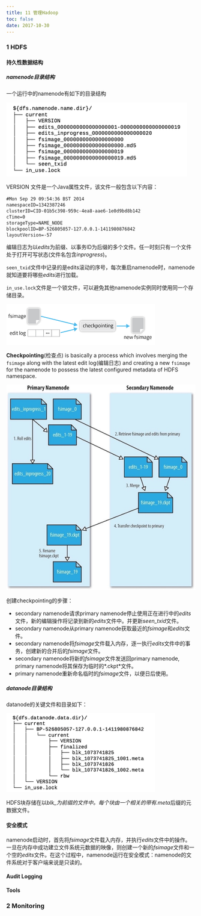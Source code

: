 ```yaml
---
title: 11 管理Hadoop
toc: false
date: 2017-10-30
---
```


### 1 HDFS

#### 持久性数据结构
##### namenode目录结构
一个运行中的namenode有如下的目录结构

![namenode_directory_structure](figures/namenode_directory_structure.png)

VERSION 文件是一个Java属性文件，该文件一般包含以下内容：

    #Mon Sep 29 09:54:36 BST 2014 
    namespaceID=1342387246 
    clusterID=CID-01b5c398-959c-4ea8-aae6-1e0d9bd8b142 
    cTime=0 
    storageType=NAME_NODE 
    blockpoolID=BP-526805057-127.0.0.1-1411980876842 
    layoutVersion=-57
  

编辑日志为以*edits*为前缀、以事务ID为后缀的多个文件。任一时刻只有一个文件处于打开可写状态(文件名包含*inprogress*)。

`seen_txid`文件中记录的是edits滚动的序号，每次重启namenode时，namenode就知道要将哪些*edits*进行加载。 

`in_use.lock`文件是一个锁文件，可以避免其他namenode实例同时使用同一个存储目录。

 ![](figures/checkpointing.png)


**Checkpointing**(检查点) is basically a process which involves merging the `fsimage` along with the latest edit log(编辑日志) and creating a new `fsimage` for the namenode to possess the latest configured metadata of HDFS namespace.
    


![](figures/the_checkpointing_process.jpg)


创建checkpointing的步骤：

* secondary namenode请求primary namenode停止使用正在进行中的*edits*文件，新的编辑操作将记录到新的*edits*文件中。并更新*seen_txid*文件。
* secondary namenode从primary namenode获取最近的*fsimage*和*edits*文件。
* secondary namenode将*fsimage*文件载入内存，逐一执行*edits*文件中的事务，创建新的合并后的*fsimage*文件。
* secondary namenode将新的*fsimage*文件发送回primary namenode, primary namenode将其保存为临时的*.ckpt*文件。
* primary namenode重新命名临时的*fsimage*文件，以便日后使用。
##### datanode目录结构

datanode的关键文件和目录如下：


![datanode_directory_structure](figures/datanode_directory_structure.png)

HDFS块存储在以*blk_*为前缀的文件中。每个块由一个相关的带有*.meta*后缀的元数据文件。



#### 安全模式

namenode启动时，首先将*fsimage*文件载入内存，并执行*edits*文件中的操作。一旦在内存中成功建立文件系统元数据的映像，则创建一个新的*fsimage*文件和一个空的*edits*文件。在这个过程中，namenode运行在安全模式：namenode的文件系统对于客户端来说是只读的。

#### Audit Logging

#### Tools

### 2 Monitoring